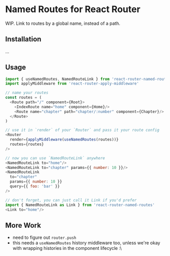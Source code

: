 # Named Routes for React Router

WIP. Link to routes by a global name, instead of a path.

## Installation

...

## Usage

```js
import { useNamedRoutes, NamedRouteLink } from 'react-router-named-routes'
import applyMiddleware from 'react-router-apply-middleware'

// name your routes
const routes = (
  <Route path="/" component={Root}>
    <IndexRoute name="home" component={Home}/>
    <Route name="chapter" path="chapter/:number" component={Chapter}/>
  </Route>
)

// use it in `render` of your `Router` and pass it your route config
<Router
  render={applyMiddleware(useNamedRoutes(routes))}
  routes={routes}
/>

// now you can use `NamedRouteLink` anywhere
<NamedRouteLink to="home"/>
<NamedRouteLink to="chapter" params={{ number: 10 }}/>
<NamedRouteLink
  to="chapter"
  params={{ number: 10 }}
  query={{ foo: 'bar' }}
/>

// don't forget, you can just call it Link if you'd prefer
import { NamedRouteLink as Link } from 'react-router-named-routes'
<Link to="home"/>
```

## More Work

- need to figure out `router.push`
- this needs a `useNamedRoutes` history middleware too, unless we're okay with
  wrapping histories in the component lifecycle :\

